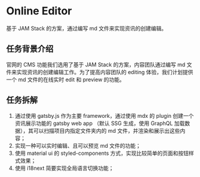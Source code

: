 # Online Editor

基于 JAM Stack 的方案，通过编写 md 文件来实现资讯的创建编辑。

## 任务背景介绍

官网的 CMS 功能我们选用了基于 JAM Stack 的方案，内容团队通过编写 md 文件来实现资讯的创建编辑工作。为了提高内容团队的 editing 体验，我们计划提供一个 md 文件的在线实时 edit 和 preview 的功能。

## 任务拆解

1. 通过使用 gatsby.js 作为主要 framework，通过使用 mdx 的 plugin 创建一个资讯展示功能的 gatsby web app （默认 SSG 生成，使用 GraphQL 加载数据），其可以扫描项目内指定文件夹内的 md 文件，并渲染和展示出这些内容；
2. 实现一种可以实时编辑、且可以预览 md 文件的功能；
3. 使用 material ui 的 styled-components 方式，实现比较简单的页面和按钮样式效果；
4. 使用 i18next 简要实现全局语言切换功能；
